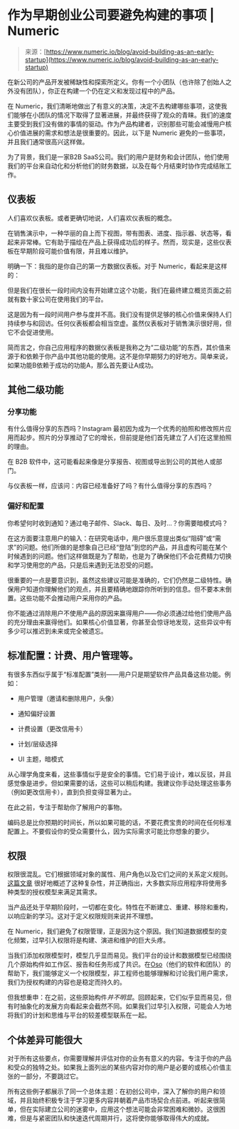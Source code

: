 <!--yml

类别：未分类

日期：2024-05-27 14:36:48

-->

# 作为早期创业公司要避免构建的事项 | Numeric

> 来源：[https://www.numeric.io/blog/avoid-building-as-an-early-startup](https://www.numeric.io/blog/avoid-building-as-an-early-startup)

在新公司的产品开发被稀缺性和探索所定义。你有一个小团队（也许除了创始人之外没有团队），你正在构建一个仍在定义和发现过程中的产品。

在 Numeric，我们清晰地做出了有意义的决策，决定不去构建哪些事项，这使我们能够在小团队的情况下取得了显著进展，并最终获得了观众的青睐。我们的速度主要受到我们没有做的事情的驱动。作为产品构建者，识别那些可能会减慢用户核心价值进展的需求和想法是很重要的。因此，以下是 Numeric 避免的一些事项，并且我们通常很高兴这样做。

为了背景，我们是一家B2B SaaS公司。我们的用户是财务和会计团队，他们使用我们的平台来自动化和分析他们的财务数据，以及在每个月结束时协作完成结账工作。

## 仪表板

人们喜欢仪表板。或者更确切地说，人们喜欢仪表板的概念。

在销售演示中，一种华丽的自上而下视图，带有图表、进度、指示器、状态等，看起来非常棒。它有助于描绘在产品上获得成功后的样子。然而，现实是，这些仪表板在早期阶段可能价值有限，并且难以维护。

明确一下：我指的是你自己的第一方数据仪表板。对于 Numeric，看起来是这样的：

但是我们在很长一段时间内没有开始建立这个功能，我们在最终建立概览页面之前就有数十家公司在使用我们的平台。

这是因为有一段时间用户参与度并不高。我们没有提供足够的核心价值来保持人们持续参与和回访。任何仪表板都会相当空虚。虽然仪表板对于销售演示很好用，但它不会促进使用。

简而言之，你自己应用程序的数据仪表板是我称之为“二级功能”的东西，其价值来源于和依赖于你产品中其他功能的使用。这不是你早期努力的好地方。简单来说，如果功能B依赖于成功的功能A，那么首先要让A成功。

## 其他二级功能

### 分享功能

有什么值得分享的东西吗？Instagram 最初因为成为一个优秀的拍照和修改照片应用而起步。照片的分享推动了它的增长，但前提是他们首先建立了人们在这里拍照的理由。

在 B2B 软件中，这可能看起来像是分享报告、视图或导出到公司的其他人或部门。

与仪表板一样，应该问：内容已经准备好了吗？有什么值得分享的东西吗？

### 偏好和配置

你希望何时收到通知？通过电子邮件、Slack、每日、及时...？你需要暗模式吗？

在这方面要注意用户的输入：在研究电话中，用户很乐意提出类似“阻碍”或“需求”的问题。他们所做的是想象自己已经“登陆”到您的产品，并且虚构可能在某个时候遇到的问题。他们这样做既是为了帮助，也是为了确保他们不会花费精力切换和学习使用您的产品，只是后来遇到无法忍受的问题。

很重要的一点是要意识到，虽然这些建议可能是准确的，它们仍然是二级特性。确保用户知道你理解他们的观点，并且要精确地跟踪你所听到的信息。但不要本末倒置。这些功能不会推动用户采用你的产品。

你不能通过消除用户不使用产品的原因来赢得用户——你必须通过给他们使用产品的充分理由来赢得他们。如果核心价值显著，你甚至会惊讶地发现，这些异议中有多少可以推迟到未来或完全被遗忘。

## 标准配置：计费、用户管理等。

有很多东西似乎属于“标准配置”类别——用户只是期望软件产品具备这些功能。例如：

+   用户管理（邀请和删除用户，头像）

+   通知偏好设置

+   计费设置（更改信用卡）

+   计划/层级选择

+   UI 主题，暗模式

从心理学角度来看，这些事情似乎是安全的事情。它们易于设计，难以反驳，并且感觉像是进步。但如果需要的话，这些可以稍后构建。我建议你手动处理这些事务（例如更改信用卡），直到负担变得显著为止。

在此之前，专注于帮助你了解用户的事物。

编码总是比你预期的时间长，所以如果可能的话，不要花费宝贵的时间在任何标准配置上。不要假设你的受众需要什么，因为实际需求可能比你想象的要少。

## 权限

权限很混乱。它们根据领域对象的属性、用户角色以及它们之间的关系定义规则。[这篇文章](https://www.osohq.com/post/ten-types-of-authorization#:~:text=At%20Oso%2C%20we're%20constantly,all%20of%20them%20are%20related.) 很好地概述了这种复杂性，并正确指出，大多数实际应用程序将使用多种类型的授权模型来满足其需求。

当产品还处于早期阶段时，一切都在变化。特性在不断建立、重建、移除和重构，以响应新的学习。这对于定义权限规则来说并不理想。

在 Numeric，我们避免了权限管理，正是因为这个原因。我们知道数据模型的变化频繁，过早引入权限将是构建、演进和维护的巨大头疼。

当我们添加权限模型时，模型几乎显而易见。我们平台的设计和数据模型已经围绕几个原始构件如工作区、报告和任务形成了共识。在[Oso](https://www.osohq.com/)（他们的软件和团队）的帮助下，我们能够定义一个权限模型，非工程师也能够理解和讨论我们用户需求，我们为授权构建的内容也是稳定而持久的。

但我想重申：在之前，这些原始构件*并不明显*。回顾起来，它们似乎显而易见，但有时抽象化的发展方向看起来会截然不同。如果我们过早引入权限，可能会人为地将我们的计划和思维与平台的较差模型联系在一起。

## 个体差异可能很大

对于所有这些要点，你需要理解并评估对你的业务有意义的内容。专注于你的产品和受众的独特之处。如果我上面列出的某些内容对你的用户是必要的或核心价值主张的一部分，不要跳过它。

所有这些例子都展示了同一个总体主题：在初创公司中，深入了解你的用户和领域，并且始终积极专注于学习更多内容并朝着产品市场契合点前进。听起来很简单，但在实际建立公司的迷雾中，应用这个想法可能会非常困难和微妙。这很困难，但是与紧密团队和快速迭代周期并行，这将使你能够取得伟大的成就。

